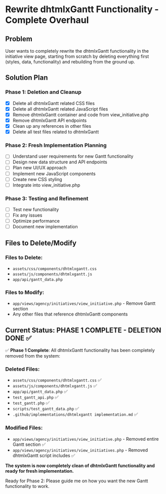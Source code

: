 # Rewrite dhtmlxGantt Functionality - Complete Overhaul

## Problem
User wants to completely rewrite the dhtmlxGantt functionality in the initiative view page, starting from scratch by deleting everything first (styles, data, functionality) and rebuilding from the ground up.

## Solution Plan

### Phase 1: Deletion and Cleanup
- [x] Delete all dhtmlxGantt related CSS files
- [x] Delete all dhtmlxGantt related JavaScript files  
- [x] Remove dhtmlxGantt container and code from view_initiative.php
- [x] Remove dhtmlxGantt API endpoints
- [x] Clean up any references in other files
- [x] Delete all test files related to dhtmlxGantt

### Phase 2: Fresh Implementation Planning
- [ ] Understand user requirements for new Gantt functionality
- [ ] Design new data structure and API endpoints
- [ ] Plan new UI/UX approach
- [ ] Implement new JavaScript components
- [ ] Create new CSS styling
- [ ] Integrate into view_initiative.php

### Phase 3: Testing and Refinement
- [ ] Test new functionality
- [ ] Fix any issues
- [ ] Optimize performance
- [ ] Document new implementation

## Files to Delete/Modify

### Files to Delete:
- `assets/css/components/dhtmlxgantt.css`
- `assets/js/components/dhtmlxgantt.js` 
- `app/api/gantt_data.php`

### Files to Modify:
- `app/views/agency/initiatives/view_initiative.php` - Remove Gantt section
- Any other files that reference dhtmlxGantt components

## Current Status: PHASE 1 COMPLETE - DELETION DONE ✅

✅ **Phase 1 Complete**: All dhtmlxGantt functionality has been completely removed from the system:

### Deleted Files:
- `assets/css/components/dhtmlxgantt.css` ✅
- `assets/js/components/dhtmlxgantt.js` ✅
- `app/api/gantt_data.php` ✅
- `test_gantt_api.php` ✅
- `test_gantt.php` ✅
- `scripts/test_gantt_data.php` ✅
- `.github/implementations/dhtmlxgantt implementation.md` ✅

### Modified Files:
- `app/views/agency/initiatives/view_initiative.php` - Removed entire Gantt section ✅
- `app/views/agency/initiatives/view_initiatives.php` - Removed dhtmlxGantt script includes ✅

**The system is now completely clean of dhtmlxGantt functionality and ready for fresh implementation.**

Ready for Phase 2: Please guide me on how you want the new Gantt functionality to work.
